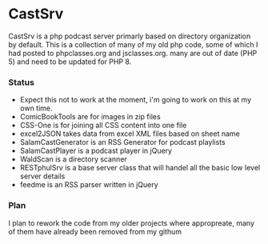 # CastSrv

CastSrv is a php podcast server primarly based on directory organization by default.  This is a collection of many of my old php code, some of which I had posted to phpclasses.org and jsclasses.org.  many are out of date (PHP 5) and need to be updated for PHP 8.  

### Status

- Expect this not to work at the moment, i'm going to work on this at my own time.  
- ComicBookTools are for images in zip files
- CSS-One is for joining all CSS content into one file
- excel2JSON takes data from excel XML files based on sheet name
- SalamCastGenerator is an RSS Generator for podcast playlists
- SalamCastPlayer is a podcast player in jQuery
- WaldScan is a directory scanner
- RESTphulSrv is a base server class that will handel all the basic low level server details
- feedme is an RSS parser written in jQuery

### Plan

I plan to rework the code from my older projects where appropreate, many of them have already been removed from my githum

